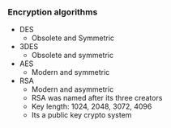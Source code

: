 ### Encryption algorithms
- DES
    - Obsolete and Symmetric
- 3DES
    - Obsolete and symmetric
- AES
    - Modern and symmetric
- RSA
    - Modern and asymmetric
    - RSA was named after its three creators
    - Key length: 1024, 2048, 3072, 4096
    - Its a public key crypto system